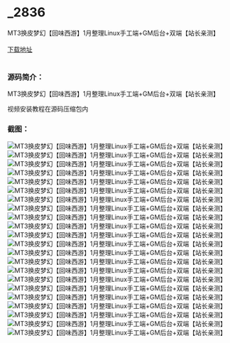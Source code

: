 # _2836
MT3换皮梦幻【回味西游】1月整理Linux手工端+GM后台+双端【站长亲测】
<br/></br>
[下载地址](https://www.uuid2.com/2836.html "下载地址")
<br/></br>
<h3>源码简介：</h3>
<p>MT3换皮梦幻【回味西游】1月整理Linux手工端+GM后台+双端【站长亲测】<p>
<p>视频安装教程在源码压缩包内<p>
<h3>截图：</h3>
<img src="https://www.uuid2.com/wp-content/uploads/img/202201/8c3b1a1607.jpg" alt="MT3换皮梦幻【回味西游】1月整理Linux手工端+GM后台+双端【站长亲测】"><img src="https://www.uuid2.com/wp-content/uploads/img/202201/7e3fca1876.jpg" alt="MT3换皮梦幻【回味西游】1月整理Linux手工端+GM后台+双端【站长亲测】"><img src="https://www.uuid2.com/wp-content/uploads/img/202201/c21c03c612.jpg" alt="MT3换皮梦幻【回味西游】1月整理Linux手工端+GM后台+双端【站长亲测】"><img src="https://www.uuid2.com/wp-content/uploads/img/202201/39eaf66977.jpg" alt="MT3换皮梦幻【回味西游】1月整理Linux手工端+GM后台+双端【站长亲测】"><img src="https://www.uuid2.com/wp-content/uploads/img/202201/569ff13651.jpg" alt="MT3换皮梦幻【回味西游】1月整理Linux手工端+GM后台+双端【站长亲测】"><img src="https://www.uuid2.com/wp-content/uploads/img/202201/b866589401.jpg" alt="MT3换皮梦幻【回味西游】1月整理Linux手工端+GM后台+双端【站长亲测】"><img src="https://www.uuid2.com/wp-content/uploads/img/202201/0d6b5a5975.jpg" alt="MT3换皮梦幻【回味西游】1月整理Linux手工端+GM后台+双端【站长亲测】"><img src="https://www.uuid2.com/wp-content/uploads/img/202201/011de95172.jpg" alt="MT3换皮梦幻【回味西游】1月整理Linux手工端+GM后台+双端【站长亲测】"><img src="https://www.uuid2.com/wp-content/uploads/img/202201/ac3f0b9481.jpg" alt="MT3换皮梦幻【回味西游】1月整理Linux手工端+GM后台+双端【站长亲测】"><img src="https://www.uuid2.com/wp-content/uploads/img/202201/151a2a4503.jpg" alt="MT3换皮梦幻【回味西游】1月整理Linux手工端+GM后台+双端【站长亲测】"><img src="https://www.uuid2.com/wp-content/uploads/img/202201/ccc28fa239.jpg" alt="MT3换皮梦幻【回味西游】1月整理Linux手工端+GM后台+双端【站长亲测】"><img src="https://www.uuid2.com/wp-content/uploads/img/202201/e17ceb1602.jpg" alt="MT3换皮梦幻【回味西游】1月整理Linux手工端+GM后台+双端【站长亲测】"><img src="https://www.uuid2.com/wp-content/uploads/img/202201/7450ca2127.jpg" alt="MT3换皮梦幻【回味西游】1月整理Linux手工端+GM后台+双端【站长亲测】"><img src="https://www.uuid2.com/wp-content/uploads/img/202201/8029c39274.jpg" alt="MT3换皮梦幻【回味西游】1月整理Linux手工端+GM后台+双端【站长亲测】"><img src="https://www.uuid2.com/wp-content/uploads/img/202201/90f4083578.jpg" alt="MT3换皮梦幻【回味西游】1月整理Linux手工端+GM后台+双端【站长亲测】"><img src="https://www.uuid2.com/wp-content/uploads/img/202201/ab9d523143.jpg" alt="MT3换皮梦幻【回味西游】1月整理Linux手工端+GM后台+双端【站长亲测】"><img src="https://www.uuid2.com/wp-content/uploads/img/202201/b92ea45626.jpg" alt="MT3换皮梦幻【回味西游】1月整理Linux手工端+GM后台+双端【站长亲测】"><img src="https://www.uuid2.com/wp-content/uploads/img/202201/c2b0468845.jpg" alt="MT3换皮梦幻【回味西游】1月整理Linux手工端+GM后台+双端【站长亲测】"><img src="https://www.uuid2.com/wp-content/uploads/img/202201/3c0c911827.jpg" alt="MT3换皮梦幻【回味西游】1月整理Linux手工端+GM后台+双端【站长亲测】"><img src="https://www.uuid2.com/wp-content/uploads/img/202201/505df46646.jpg" alt="MT3换皮梦幻【回味西游】1月整理Linux手工端+GM后台+双端【站长亲测】"><img src="https://www.uuid2.com/wp-content/uploads/img/202201/e97bfee504.jpg" alt="MT3换皮梦幻【回味西游】1月整理Linux手工端+GM后台+双端【站长亲测】"><img src="https://www.uuid2.com/wp-content/uploads/img/202201/20f9c35158.jpg" alt="MT3换皮梦幻【回味西游】1月整理Linux手工端+GM后台+双端【站长亲测】">
